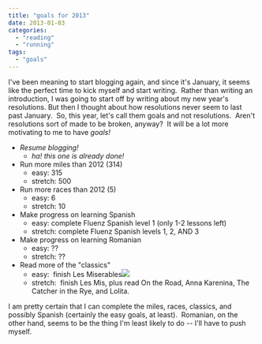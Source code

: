 ```yaml
---
title: "goals for 2013"
date: 2013-01-03
categories: 
  - "reading"
  - "running"
tags: 
  - "goals"
---
```


I've been meaning to start blogging again, and since it's January, it seems like the perfect time to kick myself and start writing.  Rather than writing an introduction, I was going to start off by writing about my new year's resolutions. But then I thought about how resolutions never seem to last past January.  So, this year, let's call them goals and not resolutions.  Aren't resolutions sort of made to be broken, anyway?  It will be a lot more motivating to me to have _goals!_ 

- _Resume blogging!_
    - _ha! this one is already done!_
- Run more miles than 2012 (314)
    - easy: 315
    - stretch: 500
- Run more races than 2012 (5)
    - easy: 6
    - stretch: 10
- Make progress on learning Spanish
    - easy: complete Fluenz Spanish level 1 (only 1-2 lessons left)
    - stretch: complete Fluenz Spanish levels 1, 2, AND 3
- Make progress on learning Romanian
    - easy: ??
    - stretch: ??
- Read more of the "classics"
    - easy:  finish Les Miserables![](images/ir?t=cometgrrlcom-20&l=as2&o=1&a=B002RI9WMA)
    - stretch:  finish Les Mis, plus read On the Road, Anna Karenina, The Catcher in the Rye, and Lolita.

I am pretty certain that I can complete the miles, races, classics, and possibly Spanish (certainly the easy goals, at least).  Romanian, on the other hand, seems to be the thing I'm least likely to do -- I'll have to push myself.
